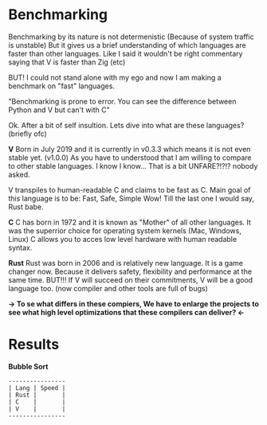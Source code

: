 # Benchmarking

Benchmarking by its nature is not determenistic (Because of system traffic is unstable) But it gives us a brief understanding of which languages are faster than other languages. Like I said it wouldn't be right commentary saying that V is faster than Zig (etc)

BUT! I could not stand alone with my ego and now I am making a benchmark on "fast" languages.

"Benchmarking is prone to error. You can see the difference between Python and V but can't with C"

Ok. After a bit of self insultion. Lets dive into what are these languages? (briefly ofc)

**V**
Born in July 2019 and it is currently in v0.3.3 which means it is not even stable yet. (v1.0.0)
As you have to understood that I am willing to compare to other stable languages. I know I know...
That is a bit UNFARE?!?!? nobody asked.

V transpiles to human-readable C and claims to be fast as C.
Main goal of this language is to be: Fast, Safe, Simple
Wow! Till the last one I would say, Rust babe.

**C**
C has born in 1972 and it is known as "Mother" of all other languages. It was the superrior choice for operating system kernels (Mac, Windows, Linux) C allows you to acces low level hardware with human readable syntax.

**Rust**
Rust was born in 2006 and is relatively new language. It is a game changer now. Because it delivers safety, flexibility and performance at the same time. BUT!!! If V will succeed on their commitments, V will be a good language too. (now compiler and other tools are full of bugs)

**-> To se what differs in these compiers, We have to enlarge the projects to see what high level optimizations that these compilers can deliver? <-**

# Results

**Bubble Sort**

```
----------------
| Lang | Speed |
| Rust |       |
| C    |       |
| V    |       |
----------------
```
